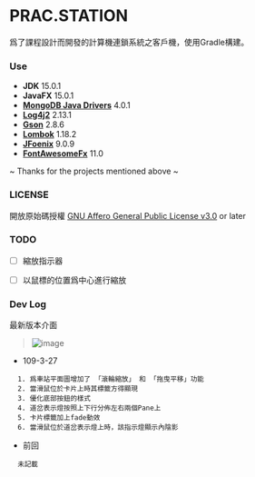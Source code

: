 # **PRAC.STATION**
爲了課程設計而開發的計算機連鎖系統之客戶機，使用Gradle構建。

### Use
  - **JDK** 15.0.1
  - **JavaFX** 15.0.1
  - **[MongoDB Java Drivers](https://mongodb.github.io/mongo-java-driver/)** 4.0.1
  - **[Log4j2](https://logging.apache.org/log4j/2.x/)** 2.13.1
  - **[Gson](https://github.com/google/gson)** 2.8.6
  - **[Lombok](https://github.com/rzwitserloot/lombok)** 1.18.2
  - **[JFoenix](https://github.com/jfoenixadmin/JFoenix)** 9.0.9
  - **[FontAwesomeFx](https://bitbucket.org/Jerady/fontawesomefx)** 11.0

  ~ Thanks for the projects mentioned above ~
  
### LICENSE
  開放原始碼授權 [GNU Affero General Public License v3.0](https://www.gnu.org/licenses/agpl-3.0.html) or later
  
### TODO
  - [ ] 縮放指示器
  - [ ] 以鼠標的位置爲中心進行縮放
  
  
### Dev Log
  最新版本介面  
  
>  ![image](https://bitbucket.org/Satanya/pracstation/raw/bd5442c5fdfb6aa5917dd6f83ef93bf0fd6eb264/images/img.png)
   
- 109-3-27
```
  1. 爲車站平面圖增加了 「滾輪縮放」 和 「拖曳平移」功能
  2. 當滑鼠位於卡片上時其標籤方得顯現
  3. 優化底部按鈕的樣式
  4. 道岔表示燈按照上下行分佈左右兩個Pane上
  5. 卡片標籤加上fade動效
  6. 當滑鼠位於道岔表示燈上時，該指示燈顯示內陰影
```

- 前回
```
  未記載
```
